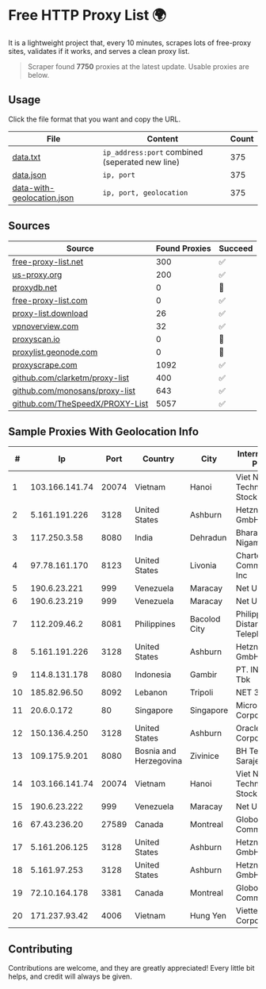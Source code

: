 
# Free HTTP Proxy List 🌍

It is a lightweight project that, every 10 minutes, scrapes lots of free-proxy sites, validates if it works, and serves a clean proxy list.


> Scraper found **7750** proxies at the latest update. Usable proxies are below.

## Usage

Click the file format that you want and copy the URL.


|File|Content|Count|
|----|-------|-----|
|[data.txt](https://raw.githubusercontent.com/themiralay/Proxy-List-World/master/data.txt)|`ip_address:port` combined (seperated new line)|375|
|[data.json](https://raw.githubusercontent.com/themiralay/Proxy-List-World/master/data.json)|`ip, port`|375|
|[data-with-geolocation.json](https://raw.githubusercontent.com/themiralay/Proxy-List-World/master/data-with-geolocation.json)|`ip, port, geolocation`|375|

## Sources

|Source|Found Proxies|Succeed|
|------|-------------|-------|
|[free-proxy-list.net](https://free-proxy-list.net)|300|✅|
|[us-proxy.org](https://www.us-proxy.org)|200|✅|
|[proxydb.net](http://proxydb.net)|0|🚫|
|[free-proxy-list.com](https://free-proxy-list.com/?page=&port=&type%5B%5D=http&type%5B%5D=https&up_time=0&search=Search)|0|✅|
|[proxy-list.download](https://www.proxy-list.download/HTTP)|26|✅|
|[vpnoverview.com](https://vpnoverview.com/privacy/anonymous-browsing/free-proxy-servers)|32|✅|
|[proxyscan.io](https://www.proxyscan.io)|0|🚫|
|[proxylist.geonode.com](https://proxylist.geonode.com/api/proxy-list?limit=300&page=1&sort_by=lastChecked&sort_type=desc&protocols=http,https)|0|🚫|
|[proxyscrape.com](https://api.proxyscrape.com/v2/?request=displayproxies&protocol=http&timeout=10000&country=all&ssl=all&anonymity=all)|1092|✅|
|[github.com/clarketm/proxy-list](https://raw.githubusercontent.com/clarketm/proxy-list/master/proxy-list-raw.txt)|400|✅|
|[github.com/monosans/proxy-list](https://raw.githubusercontent.com/monosans/proxy-list/main/proxies/http.txt)|643|✅|
|[github.com/TheSpeedX/PROXY-List](https://raw.githubusercontent.com/TheSpeedX/PROXY-List/master/http.txt)|5057|✅|


## Sample Proxies With Geolocation Info

|#|Ip|Port|Country|City|Internet Service Provider|
|-|--|----|-------|----|-------------------------|
|1|103.166.141.74|20074|Vietnam|Hanoi|Viet NAM Cloud Technology Joint Stock Company|
|2|5.161.191.226|3128|United States|Ashburn|Hetzner Online GmbH|
|3|117.250.3.58|8080|India|Dehradun|Bharat Sanchar Nigam Ltd|
|4|97.78.161.170|8123|United States|Livonia|Charter Communications, Inc|
|5|190.6.23.221|999|Venezuela|Maracay|Net Uno|
|6|190.6.23.219|999|Venezuela|Maracay|Net Uno|
|7|112.209.46.2|8081|Philippines|Bacolod City|Philippine Long Distance Telephone Co.|
|8|5.161.191.226|3128|United States|Ashburn|Hetzner Online GmbH|
|9|114.8.131.178|8080|Indonesia|Gambir|PT. INDOSAT Tbk|
|10|185.82.96.50|8092|Lebanon|Tripoli|NET 360 S.A.R.L|
|11|20.6.0.172|80|Singapore|Singapore|Microsoft Corporation|
|12|150.136.4.250|3128|United States|Ashburn|Oracle Corporation|
|13|109.175.9.201|8080|Bosnia and Herzegovina|Zivinice|BH Telecom d.d. Sarajevo|
|14|103.166.141.74|20074|Vietnam|Hanoi|Viet NAM Cloud Technology Joint Stock Company|
|15|190.6.23.222|999|Venezuela|Maracay|Net Uno|
|16|67.43.236.20|27589|Canada|Montreal|GloboTech Communications|
|17|5.161.206.125|3128|United States|Ashburn|Hetzner Online GmbH|
|18|5.161.97.253|3128|United States|Ashburn|Hetzner Online GmbH|
|19|72.10.164.178|3381|Canada|Montreal|GloboTech Communications|
|20|171.237.93.42|4006|Vietnam|Hung Yen|Viettel Corporation|



## Contributing

Contributions are welcome, and they are greatly appreciated! Every
little bit helps, and credit will always be given.

